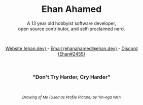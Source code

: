 <br />
<h1 align="center"> Ehan Ahamed </h1>
<p align="center"> A 13 year old hobbyist software developer, <br /> open source contributor, and self-proclaimed nerd. </p>
<br />
<p align="center"> <a href="https://ehan.dev/"> Website (ehan.dev) </a> - <a href="mailto:ehanahamed@ehan.dev?"> Email (ehanahamed@ehan.dev) </a> - <a href="https://discord.com/users/951982294787301436"> Discord (Ehan#2455) </a> </p>

<br />
<h3 align="center"> "Don't Try Harder, Cry Harder" </h2>

<br />
<p align="center"> <sub> <i> Drawing of Me (Used as Profile Picture) by Yin-nga Wen </i> </sub> </p>
<br />
